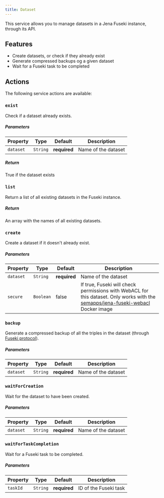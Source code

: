 ```yaml
---
title: Dataset
---
```


This service allows you to manage datasets in a Jena Fuseki instance, through its API.

## Features

- Create datasets, or check if they already exist
- Generate compressed backups og a given dataset
- Wait for a Fuseki task to be completed

## Actions

The following service actions are available:

### `exist`

Check if a dataset already exists.

##### Parameters
| Property | Type | Default | Description |
| -------- | ---- | ------- | ----------- |
| `dataset` | `String` | **required** | Name of the dataset |

##### Return
True if the dataset exists

### `list`

Return a list of all existing datasets in the Fuseki instance.

##### Return
An array with the names of all existing datasets.

### `create`

Create a dataset if it doesn't already exist.

##### Parameters
| Property | Type | Default | Description |
| -------- | ---- | ------- | ----------- |
| `dataset` | `String` | **required** | Name of the dataset |
| `secure` | `Boolean` | false | If true, Fuseki will check permissions with WebACL for this dataset. Only works with the [semapps/jena-fuseki-webacl](https://hub.docker.com/repository/docker/semapps/jena-fuseki-webacl) Docker image |

### `backup`

Generate a compressed backup of all the triples in the dataset (through [Fuseki protocol](https://jena.apache.org/documentation/fuseki2/fuseki-server-protocol.html)).

##### Parameters
| Property | Type | Default | Description |
| -------- | ---- | ------- | ----------- |
| `dataset` | `String` | **required** | Name of the dataset |

### `waitForCreation`

Wait for the dataset to have been created.

##### Parameters
| Property | Type | Default | Description |
| -------- | ---- | ------- | ----------- |
| `dataset` | `String` | **required** | Name of the dataset |

### `waitForTaskCompletion`

Wait for a Fuseki task to be completed.

##### Parameters
| Property | Type | Default | Description |
| -------- | ---- | ------- | ----------- |
| `taskId` | `String` | **required** | ID of the Fuseki task |
